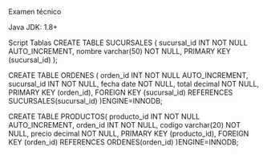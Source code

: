 Examen técnico 

Java JDK: 1.8+

Script Tablas
CREATE TABLE SUCURSALES (
	sucursal_id INT NOT NULL AUTO_INCREMENT,
	nombre varchar(50) NOT NULL,
	PRIMARY KEY (sucursal_id)
);

CREATE TABLE ORDENES (
	orden_id INT NOT NULL AUTO_INCREMENT,
	sucursal_id INT NOT NULL,
	fecha date NOT NULL,
	total decimal NOT NULL,
	PRIMARY KEY (orden_id),
	FOREIGN KEY (sucursal_id) REFERENCES SUCURSALES(sucursal_id)
)ENGINE=INNODB;

CREATE TABLE PRODUCTOS(
	producto_id INT NOT NULL AUTO_INCREMENT,
	orden_id INT NOT NULL,
	codigo varchar(20) NOT NULL,
	precio decimal NOT NULL,
	PRIMARY KEY (producto_id),
	FOREIGN KEY (orden_id) REFERENCES ORDENES(orden_id)
)ENGINE=INNODB;

